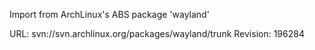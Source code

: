 Import from ArchLinux's ABS package 'wayland'

URL: svn://svn.archlinux.org/packages/wayland/trunk
Revision: 196284
